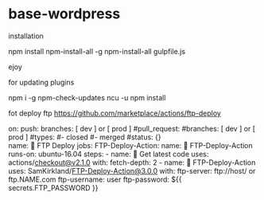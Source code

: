 # base-wordpress

installation

npm install npm-install-all -g
npm-install-all gulpfile.js

ejoy

for updating plugins

npm i -g npm-check-updates
ncu -u
npm install


fot deploy ftp
https://github.com/marketplace/actions/ftp-deploy

on:
    push:
    branches: [ dev ] or [ prod ]
    #pull_request:
        #branches: [ dev ] or [ prod ]
    #types:
        #- closed
        #- merged
    #status: {}    
        name: 🚀 FTP Deploy
        jobs:
            FTP-Deploy-Action:
        name: 🎉 FTP-Deploy-Action
        runs-on: ubuntu-16.04
        steps:
            - name: 🚚 Get latest code
        uses: actions/checkout@v2.1.0
        with:
            fetch-depth: 2
        - name: 📂 FTP-Deploy-Action
        uses: SamKirkland/FTP-Deploy-Action@3.0.0
        with:
            ftp-server: ftp://host/ or ftp.NAME.com
            ftp-username: user
            ftp-password: ${{ secrets.FTP_PASSWORD }}